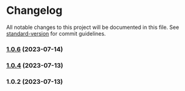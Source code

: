 # Changelog

All notable changes to this project will be documented in this file. See [standard-version](https://github.com/conventional-changelog/standard-version) for commit guidelines.

### [1.0.6](https://github.com/upbond/upbond-wagmi-connector/compare/v1.0.4...v1.0.6) (2023-07-14)

### [1.0.4](https://github.com/upbond/upbond-wagmi-connector/compare/v1.0.2...v1.0.4) (2023-07-13)

### 1.0.2 (2023-07-13)
